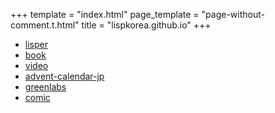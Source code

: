 +++
template = "index.html"
page_template = "page-without-comment.t.html"
title = "lispkorea.github.io"
+++

- [lisper](lisper)
- [book](book)
- [video](video)
- [advent-calendar-jp](advent-calendar-jp)
- [greenlabs](greenlabs)
- [comic](comic)